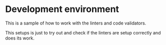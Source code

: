 Development environment
==============================

This is a sample of how to work with the linters and code validators.

This setups is just to try out and check if the linters are setup correctly and does its work.
